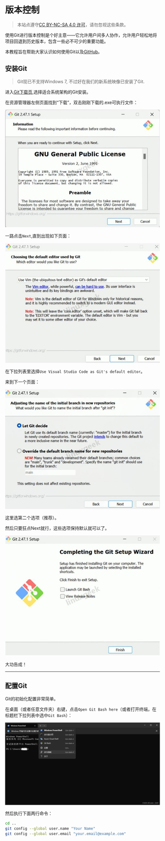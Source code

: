 # 版本控制

> 本站点遵守[CC BY-NC-SA 4.0 许可](https://creativecommons.org/licenses/by-nc-sa/4.0/deed.zh-hans)，请勿忽视这些条款。

使用Git进行版本控制是个好主意——它允许用户间多人协作，允许用户轻松地将项目回退到历史版本，包含一些必不可少的重要功能。

本教程旨在帮助大家认识如何使用Git以及[GitHub](https://github.com/)。

## 安装Git
> Git现已不支持Windows 7, 不过好在我们的新系统映像已安装了Git.

进入[Git下载页](https://git-scm.com/downloads),选择适合系统架构的Git安装。

在资源管理器左侧页面找到“下载”，双击刚刚下载的.exe可执行文件：

[![git0](../../assets/git0.jpeg)](https://www.cnblogs.com/linuxgeek/articles/18928378)

一路点击`Next`,直到出现如下页面：

[![git1](../../assets/git1.jpeg)](https://www.cnblogs.com/linuxgeek/articles/18928378)

在下拉列表里选择`Use Visual Studio Code as Git's default editor`。

来到下一个页面：

[![git2](../../assets/git2.jpeg)](https://www.cnblogs.com/linuxgeek/articles/18928378)

这里选第二个选项（推荐）。

然后只要狂点Next就行，这些选项保持默认就可以了。

[![git3](../../assets/git3.jpeg)](https://www.cnblogs.com/linuxgeek/articles/18928378)

大功告成！


---

## 配置Git

Git的初始化配置非常简单。

在桌面（或者任意文件夹）右键，点击`Open Git Bash here`（或者打开终端，在标题栏下拉列表中选中`Git Bash`）：

[![git4](../../assets/git4.png)](https://blog.csdn.net/m0_53692627/article/details/135119406)

然后执行下面两行命令：

```bash
cd ..
git config --global user.name "Your Name"
git config --global user.email "your.email@example.com"
```